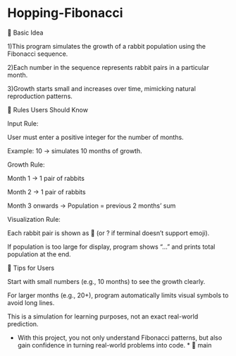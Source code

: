# Hopping-Fibonacci
🔹 Basic Idea

1)This program simulates the growth of a rabbit population using the Fibonacci sequence.

2)Each number in the sequence represents rabbit pairs in a particular month.

3)Growth starts small and increases over time, mimicking natural reproduction patterns.

🔹 Rules Users Should Know

Input Rule:

User must enter a positive integer for the number of months.

Example: 10 → simulates 10 months of growth.

Growth Rule:

Month 1 → 1 pair of rabbits

Month 2 → 1 pair of rabbits

Month 3 onwards → Population = previous 2 months’ sum

Visualization Rule:

Each rabbit pair is shown as 🐇 (or ? if terminal doesn’t support emoji).

If population is too large for display, program shows “…” and prints total population at the end.

🔹 Tips for Users

Start with small numbers (e.g., 10 months) to see the growth clearly.

For larger months (e.g., 20+), program automatically limits visual symbols to avoid long lines.

This is a simulation for learning purposes, not an exact real-world prediction.

* With this project, you not only understand Fibonacci patterns, but also gain confidence in turning real-world problems into code. * 🚀
main

